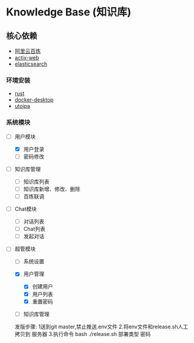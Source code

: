 # Knowledge Base (知识库)

## 核心依赖

+ [阿里云百炼](https://help.aliyun.com/product/2400256.html)
+ [actix-web](https://actix.rs/docs/)
+ [elasticsearch](https://docs.rs/elasticsearch/latest/elasticsearch/)

### 环境安装

+ [rust](https://www.rust-lang.org/zh-CN/)
+ [docker-desktop](https://www.docker.com/products/docker-desktop/)
+ [utoipa](https://github.com/juhaku/utoipa)

### 系统模块

- [ ] 用户模块
  - [x] 用户登录
  - [ ] 密码修改
- [ ] 知识库管理
  - [ ] 知识库列表
  - [ ] 知识库新增、修改、删除
  - [ ] 百炼联调
- [ ] Chat模块
  - [ ] 对话列表
  - [ ] Chat列表
  - [ ] 发起对话
- [ ] 超管模块
  - [ ] 系统设置
  - [x] 用户管理
    - [x] 创建用户
    - [x] 用户列表
    - [x] 重置密码
  - [ ] 知识库管理



  发版步骤:
  1送到git master,禁止推送.env文件
2.将env文件和release.sh人工拷贝到
服务器
3.执行命令 bash ./release.sh 部署类型 密码

